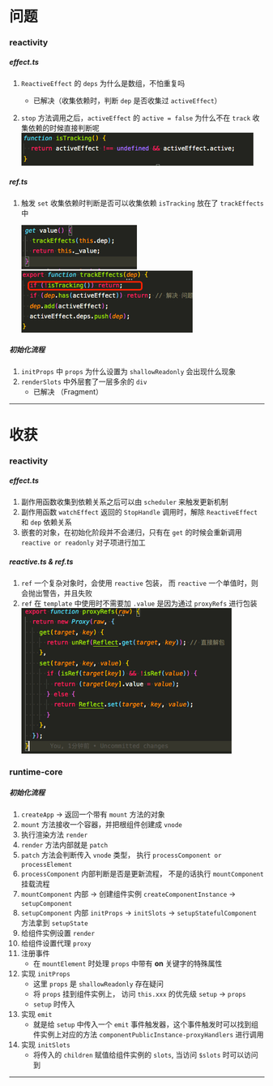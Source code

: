 # 问题

### reactivity

##### effect.ts

1. `ReactiveEffect` 的 `deps` 为什么是数组，不怕重复吗

   - 已解决（收集依赖时，判断 `dep` 是否收集过 `activeEffect`）

2. `stop` 方法调用之后，`activeEffect` 的 `active = false` 为什么不在 `track` 收集依赖的时候直接判断呢
   ![effect.ts](./%E5%9B%BE%E7%89%87/effect-2.png)

##### ref.ts

1. 触发 `set` 收集依赖时判断是否可以收集依赖 `isTracking` 放在了 `trackEffects` 中

   ![ref.ts](./%E5%9B%BE%E7%89%87/ref-1.png)
   ![effect.ts](./%E5%9B%BE%E7%89%87/ref-1-1.png)

##### 初始化流程

1. `initProps` 中 `props` 为什么设置为 `shallowReadonly` 会出现什么现象
2. `renderSlots` 中外层套了一层多余的 `div`
   - 已解决 （Fragment）

---

# 收获

### reactivity

##### effect.ts

1. 副作用函数收集到依赖关系之后可以由 `scheduler` 来触发更新机制
2. 副作用函数 `watchEffect` 返回的 `StopHandle` 调用时，解除 `ReactiveEffect` 和 `dep` 依赖关系
3. 嵌套的对象，在初始化阶段并不会递归，只有在 `get` 的时候会重新调用 `reactive or readonly` 对子项进行加工

##### reactive.ts & ref.ts

1. `ref` 一个复杂对象时，会使用 `reactive` 包装， 而 `reactive` 一个单值时，则会抛出警告，并且失败
2. `ref` 在 `template` 中使用时不需要加 `.value` 是因为通过 `proxyRefs` 进行包装
   ![ref.ts](./%E5%9B%BE%E7%89%87/ref-2.png)

### runtime-core

##### 初始化流程

1. `createApp` -> 返回一个带有 `mount` 方法的对象
2. `mount` 方法接收一个容器，并把根组件创建成 `vnode`
3. 执行渲染方法 `render`
4. `render` 方法内部就是 `patch`
5. `patch` 方法会判断传入 `vnode` 类型， 执行 `processComponent or processElement`
6. `processComponent` 内部判断是否是更新流程， 不是的话执行 `mountComponent` 挂载流程
7. `mountComponent` 内部 -> 创建组件实例 `createComponentInstance` -> `setupComponent`
8. `setupComponent` 内部 `initProps` -> `initSlots` -> `setupStatefulComponent` 方法拿到 `setupState`
9. 给组件实例设置 `render`
10. 给组件设置代理 `proxy`
11. 注册事件
    - 在 `mountElement` 时处理 `props` 中带有 **on** 关键字的特殊属性
12. 实现 `initProps`
    - 这里 `props` 是 `shallowReadonly` 存在疑问
    - 将 `props` 挂到组件实例上， 访问 `this.xxx` 的优先级 `setup` -> `props`
    - `setup` 时传入
13. 实现 `emit`
    - 就是给 `setup` 中传入一个 `emit` 事件触发器，这个事件触发时可以找到组件实例上对应的方法 `componentPublicInstance-proxyHandlers` 进行调用
14. 实现 `initSlots`
    - 将传入的 `children` 赋值给组件实例的 `slots`, 当访问 `$slots` 时可以访问到

---

